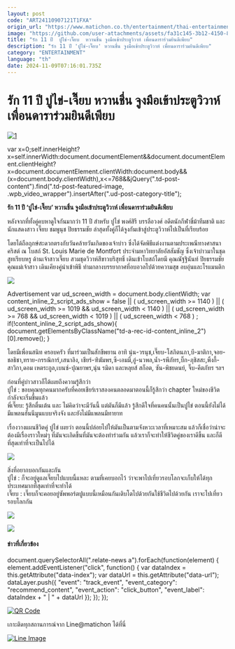 ```yaml
---
layout: post
code: "ART24110907121T1FXA"
origin_url: "https://www.matichon.co.th/entertainment/thai-entertainment/news_4890214"
image: "https://github.com/user-attachments/assets/fa31c145-3b12-4150-845c-e74230b19a96"
title: "รัก 11 ปี  ปูไข่-เจี๊ยบ  หวานชื่น จูงมือเข้าประตูวิวาห์ เพื่อนดาราร่วมยินดีเพียบ"
description: "รัก 11 ปี 'ปูไข่-เจี๊ยบ' หวานชื่น จูงมือเข้าประตูวิวาห์ เพื่อนดาราร่วมยินดีเพียบ"
category: "ENTERTAINMENT"
language: "th"
date: 2024-11-09T07:16:01.735Z
---
```


# รัก 11 ปี  ปูไข่-เจี๊ยบ  หวานชื่น จูงมือเข้าประตูวิวาห์ เพื่อนดาราร่วมยินดีเพียบ

[![](https://www.matichon.co.th/wp-content/uploads/2024/11/1-116.jpg "1")](https://www.matichon.co.th/wp-content/uploads/2024/11/1-116.jpg)

var x=0;self.innerHeight?x=self.innerWidth:document.documentElement&&document.documentElement.clientHeight?x=document.documentElement.clientWidth:document.body&&(x=document.body.clientWidth),x<=768&&jQuery(".td-post-content").find(".td-post-featured-image, .wpb\_video\_wrapper").insertAfter(".ud-post-category-title");

**รัก 11 ปี ‘ปูไข่-เจี๊ยบ’ หวานชื่น จูงมือเข้าประตูวิวาห์ เพื่อนดาราร่วมยินดีเพียบ**

หลังจากที่ทั้งคู่คบหาดูใจกันมากว่า 11 ปี สำหรับ ปูไข่ พงศ์สิรี บรรลือวงศ์ อดีตนักกีฬาขี่ม้าทีมชาติ และนักแสดงสาว เจี๊ยบ ชมพูนุช ปิยธรรมชัย ล่าสุดทั้งคู่ก็ได้จูงกันเข้าสู่ประตูวิวาห์ไปเป็นที่เรียบร้อย

โดยได้ถือฤกษ์สะดวกตรงกับวันคล้ายวันเกิดของเจ้าบ่าว ซึ่งได้จัดพิธีแต่งงานตามประเพณีทางศาสนาคริสต์ ณ โบสถ์ St. Louis Marie de Montfort ประจำมหาวิทยาลัยอัสสัมชัญ ซึ่งเจ้าบ่าวมาในชุดสูทเรียบหรู ด้านเจ้าสาวเจี๊ยบ สวมชุดวิวาห์สีขาวบริสุทธิ์ เดินเข้าโบสถ์โดยมี คุณณัฐฐินันท์ ปิยธรรมชัย คุณแม่เจ้าสาว เดินเคียงคู่นำเข้าพิธี ท่ามกลางบรรยากาศที่อบอวลไปด้วยความสุข อบอุ่นและโรแมนติก

![](https://www.matichon.co.th/wp-content/uploads/2024/11/S__29523984_0.jpg)

Advertisement var ud\_screen\_width = document.body.clientWidth; var content\_inline\_2\_script\_ads\_show = false || ( ud\_screen\_width >= 1140 ) || ( ud\_screen\_width >= 1019 && ud\_screen\_width < 1140 ) || ( ud\_screen\_width >= 768 && ud\_screen\_width < 1019 ) || ( ud\_screen\_width < 768 ) ; if(!content\_inline\_2\_script\_ads\_show){ document.getElementsByClassName("td-a-rec-id-content\_inline\_2")\[0\].remove(); }

โดยมีเพื่อนสนิท ครอบครัว ที่มาร่วมเป็นสักขีพยาน อาทิ นุ่น-วรนุช,เจี๊ยบ-โสภิตนภา,บี-มาติกา,จอย-ชลธิชา,ทราย-กรรณิการ์,เสนาลิง, เชียร์-ฑิฆัมพร,ซี-เอมมี่,อู๋-นวพล,น้ำ-รพีภัทร,บิ๊ก-ภุชิสสะ,พิ้งกี้-สาวิกา,ดอม เหตระกูล,เบนซ์-ปุณยาพร,นุ่น รมิดา และหลุยส์ สก็อต, ซัน-พิชยดนย์, จิ๊บ-คีตภัทร ฯลฯ

ก่อนที่คู่บ่าวสาวก็ได้เผยถึงความรู้สึกว่า  
ปูไข่ : ขอบคุณทุกคนมากครับที่คอยเชียร์เราสองคนตลอดมาตอนนี้ก็รู้สึกว่า chapter ใหม่ของชีวิตกำลังจะเริ่มขึ้นแล้ว  
พี่เจี๊ยบ: รู้สึกตื่นเต้น และ ไม่คิดว่าจะมีวันนี้ แต่มันก็มีแล้ว รู้สึกดีใจที่คนคนนั้นเป็นปูไข่ ตอนนี้ยังไม่ได้มีแพลนฮันนีมูนแบบจริงจัง และยังไม่มีแพลนมีทายาท

เรื่องวางแผนชีวิตคู่ ปูไข่ เผยว่า ตอนนี้ปล่อยไปให้มันเป็นตามจังหวะเวลาที่เหมาะสม แล้วก็เชื่อว่าน่าจะต้องมีเรื่องราวใหม่ๆ ที่มันจะเกิดขึ้นที่มันจะต้องทำร่วมกัน แล้วเราก็จะทำให้ชีวิตคู่ของเราดีขึ้น และก็ดีที่สุดเท่าที่จะเป็นไปได้

![](https://www.matichon.co.th/wp-content/uploads/2024/11/SaveClip.App_462180341_846065777509885_675066157926914772_n_0.jpg)

สิ่งที่อยากบอกกันและกัน  
ปูไข่ : ก็จะอยู่ดูแลเจี๊ยบไปแบบนี้แหละ ตามที่เคยบอกไว้ ว่าจะพาไปเที่ยวรอบโลกจะเก็บให้ได้ทุกประเทศมากที่สุดเท่าที่จะทำได้  
เจี๊ยบ : เจี๊ยบก็จะคอยอยู่ซัพพอร์ตปูแบบนี้เหมือนกันเติบโตไปด้วยกันใช้ชีวิตไปด้วยกัน เราจะไปเที่ยวรอบโลกกัน

![](https://www.matichon.co.th/wp-content/uploads/2024/11/SaveClip.App_462319892_549685760951171_8414801514181094142_n_0.jpg)

![](https://www.matichon.co.th/wp-content/uploads/2024/11/SaveClip.App_462518989_2684284038423767_8394433272900840125_n_0.jpg)

#### ข่าวที่เกี่ยวข้อง

document.querySelectorAll(".relate-news a").forEach(function(element) { element.addEventListener("click", function() { var dataIndex = this.getAttribute("data-index"); var dataUrl = this.getAttribute("data-url"); dataLayer.push({ "event": "track\_event", "event\_category": "recommend\_content", "event\_action": "click\_button", "event\_label": dataIndex + " | " + dataUrl }); }); });

[![QR Code](https://www.matichon.co.th/wp-content/uploads/2023/07/wob1371z.jpg)](https://lin.ee/ht0nDxX)

เกาะติดทุกสถานการณ์จาก Line@matichon ได้ที่นี่

[![Line Image](https://www.matichon.co.th/wp-content/uploads/2023/07/th.png)](https://lin.ee/ht0nDxX)